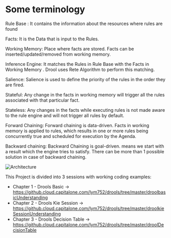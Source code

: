 # Some terminology

Rule Base : It contains the information about the resources where rules are found

Facts: It is the Data that is input to the Rules.

Working Memory: Place where facts are stored. Facts can be inserted/updated/removed from working memory.

Inference Engine: It matches the Rules in Rule Base with the Facts in Working Memory . Drool uses Rete Algorithm to perform this matching.

Salience: Salience is used to define the priority of the rules in the order they are fired.

Stateful: Any change in the facts in working memory will trigger all the rules associated with that particular fact.

Stateless: Any changes in the facts while executing rules is not made aware to the rule engine and will not trigger all rules by default.

Forward Chaining: Forward chaining is data-driven. Facts in working memory is applied to rules, which results in one or more rules being concurrently true and scheduled for execution by the Agenda.

Backward chaining: Backward Chaining is goal-driven. means we start with a result which the engine tries to satisfy. There can be more than 1 possible solution in case of backward chaining.

![Architecture](https://github.cloud.capitalone.com/lym752/drools/blob/master/images/architecture%20high%20level.png)

This Project is divided into 3 sessions with working coding examples:

- Chapter 1 - Drools Basic -> https://github.cloud.capitalone.com/lym752/drools/tree/master/droolbasicUnderstanding
- Chapter 2 - Drools Kie Session -> https://github.cloud.capitalone.com/lym752/drools/tree/master/droolkieSessionUnderstanding
- Chapter 3 - Drools Decision Table -> https://github.cloud.capitalone.com/lym752/drools/tree/master/droolDecisionTable
